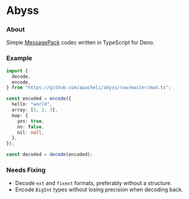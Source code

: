 # Abyss

### About

Simple [MessagePack](https://msgpack.org/index.html) codec written in TypeScript
for Deno.

### Example

```ts
import {
  decode,
  encode,
} from "https://github.com/apacheli/abyss/raw/master/mod.ts";

const encoded = encode({
  hello: "world",
  array: [1, 2, 3],
  map: {
    yes: true,
    no: false,
    nil: null,
  },
});

const decoded = decode(encoded);
```

### Needs Fixing

- Decode `ext` and `fixext` formats, preferably without a structure.
- Encode `BigInt` types without losing precision when decoding back.
